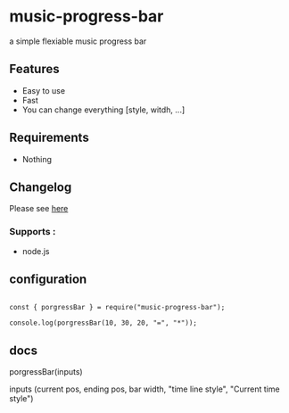 # music-progress-bar
a simple flexiable music progress bar

## Features
* Easy to use
* Fast
* You can change everything [style, witdh, ...]


## Requirements

* Nothing


## Changelog

Please see [here](CHANGELOG.md)

### Supports :
* node.js


## configuration
```

const { porgressBar } = require("music-progress-bar");

console.log(porgressBar(10, 30, 20, "=", "*"));

```

## docs
porgressBar(inputs)

inputs 
(current pos, ending pos, bar width, "time line style", "Current time style")
